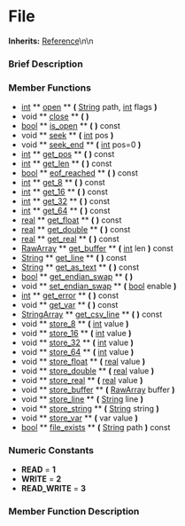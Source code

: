 #  File  
**Inherits:** [Reference](class_reference)\\n\\n
###  Brief Description  


###  Member Functions 
  * [int](class_int)  ** [open](#open) **  **(** [String](class_string) path, [int](class_int) flags  **)**
  * void  ** [close](#close) **  **(** **)**
  * [bool](class_bool)  ** [is_open](#is_open) **  **(** **)** const
  * void  ** [seek](#seek) **  **(** [int](class_int) pos  **)**
  * void  ** [seek_end](#seek_end) **  **(** [int](class_int) pos=0  **)**
  * [int](class_int)  ** [get_pos](#get_pos) **  **(** **)** const
  * [int](class_int)  ** [get_len](#get_len) **  **(** **)** const
  * [bool](class_bool)  ** [eof_reached](#eof_reached) **  **(** **)** const
  * [int](class_int)  ** [get_8](#get_8) **  **(** **)** const
  * [int](class_int)  ** [get_16](#get_16) **  **(** **)** const
  * [int](class_int)  ** [get_32](#get_32) **  **(** **)** const
  * [int](class_int)  ** [get_64](#get_64) **  **(** **)** const
  * [real](class_real)  ** [get_float](#get_float) **  **(** **)** const
  * [real](class_real)  ** [get_double](#get_double) **  **(** **)** const
  * [real](class_real)  ** [get_real](#get_real) **  **(** **)** const
  * [RawArray](class_rawarray)  ** [get_buffer](#get_buffer) **  **(** [int](class_int) len  **)** const
  * [String](class_string)  ** [get_line](#get_line) **  **(** **)** const
  * [String](class_string)  ** [get_as_text](#get_as_text) **  **(** **)** const
  * [bool](class_bool)  ** [get_endian_swap](#get_endian_swap) **  **(** **)**
  * void  ** [set_endian_swap](#set_endian_swap) **  **(** [bool](class_bool) enable  **)**
  * [int](class_int)  ** [get_error](#get_error) **  **(** **)** const
  * void  ** [get_var](#get_var) **  **(** **)** const
  * [StringArray](class_stringarray)  ** [get_csv_line](#get_csv_line) **  **(** **)** const
  * void  ** [store_8](#store_8) **  **(** [int](class_int) value  **)**
  * void  ** [store_16](#store_16) **  **(** [int](class_int) value  **)**
  * void  ** [store_32](#store_32) **  **(** [int](class_int) value  **)**
  * void  ** [store_64](#store_64) **  **(** [int](class_int) value  **)**
  * void  ** [store_float](#store_float) **  **(** [real](class_real) value  **)**
  * void  ** [store_double](#store_double) **  **(** [real](class_real) value  **)**
  * void  ** [store_real](#store_real) **  **(** [real](class_real) value  **)**
  * void  ** [store_buffer](#store_buffer) **  **(** [RawArray](class_rawarray) buffer  **)**
  * void  ** [store_line](#store_line) **  **(** [String](class_string) line  **)**
  * void  ** [store_string](#store_string) **  **(** [String](class_string) string  **)**
  * void  ** [store_var](#store_var) **  **(** var value  **)**
  * [bool](class_bool)  ** [file_exists](#file_exists) **  **(** [String](class_string) path  **)** const

###  Numeric Constants  
  * **READ** = **1**
  * **WRITE** = **2**
  * **READ_WRITE** = **3**

###  Member Function Description  
